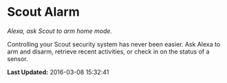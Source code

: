 # Scout Alarm
*Alexa, ask Scout to arm home mode.*

Controlling your Scout security system has never been easier. Ask Alexa to arm and disarm, retrieve recent activities, or check in on the status of a sensor.

**Last Updated:** 2016-03-08 15:32:41